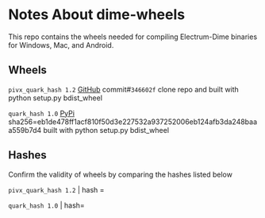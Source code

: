 # Notes About dime-wheels

This repo contains the wheels needed for compiling Electrum-Dime binaries for Windows, Mac, and Android.

Wheels
--------
`pivx_quark_hash 1.2` [GitHub](https://github.com/random-zebra/pivx_quark_hash) commit#`346602f` clone repo and built with python setup.py bdist_wheel

`quark_hash 1.0` [PyPi](https://pypi.org/project/quark_hash/) sha256=eb1de478ff1acf810f50d3e227532a937252006eb124afb3da248baaa559b7d4 built with python setup.py bdist_wheel

Hashes
--------

Confirm the validity of wheels by comparing the hashes listed below

`pivx_quark_hash 1.2` | hash =

`quark_hash 1.0` | hash=
